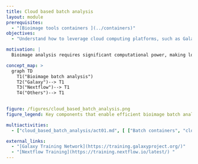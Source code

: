 ```yaml
---
title: Cloud based batch analysis
layout: module
prerequisites:
  - "[Bioimage tools containers ](../containers)"
objectives:
  - "Understand how to leverage cloud computing platforms, such as Galaxy, for efficient bioimage batch analysis"

motivation: |
  Bioimage analysis requires significant computational power, making local processing inefficient and time-consuming. By leveraging cloud-based batch processing, researchers can scale their analyses, automate workflows, and handle imaging data with greater efficiency.

concept_map: >
  graph TD
    T1("Bioimage batch analysis") 
    T2("Galaxy")--> T1
    T3("Nextflow")--> T1
    T4("Others")--> T1
 

figure: /figures/cloud_based_batch_analysis.png
figure_legend: Key components that enable efficient bioimage batch analysis

multiactivities:
  - ["cloud_based_batch_analysis/act01.md", [ ["Batch containers", "cloud_based_batch_analysis/act01_headless_containers.md"],["Galaxy", "cloud_based_batch_analysis/act01_galaxy.md"], ["Nextflow", "cloud_based_batch_analysis/act01_nf.md"]]]

external_links:
  - "[Galaxy Training Network](https://training.galaxyproject.org/)"
  - "[Nextflow Training](https://training.nextflow.io/latest/) "
---
```

